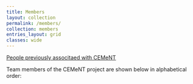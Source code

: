 ```yaml
---
title: Members
layout: collection
permalink: /members/
collection: members
entries_layout: grid
classes: wide
---
```


[People previously associtaed with CEMeNT](/previous_members/)

Team members of the CEMeNT project are shown below in alphabetical order:


